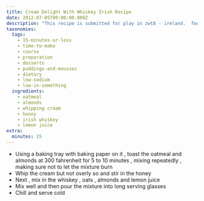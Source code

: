 ```yaml
---
title: Cream Delight With Whiskey Irish Recipe
date: 2012-07-05T00:00:00.000Z
description: "This recipe is submitted for play in zwt8 - ireland.  found at  www.ireland information.com.\r\n\r\nwhat a nice light dessert for the end of your meal.  i hope you will enjoy this tasty irish treat."
taxonomies:
  tags:
    - 15-minutes-or-less
    - time-to-make
    - course
    - preparation
    - desserts
    - puddings-and-mousses
    - dietary
    - low-sodium
    - low-in-something
  ingredients:
    - oatmeal
    - almonds
    - whipping cream
    - honey
    - irish whiskey
    - lemon juice
extra:
  minutes: 15
---
```

 - Using a baking tray with baking paper on it , toast the oatmeal and almonds at 300 fahrenheit for 5 to 10 minutes , mixing repeatedly , making sure not to let the mixture burn
 - Whip the cream but not overly so and stir in the honey
 - Next , mix in the whiskey , oats , almonds and lemon juice
 - Mix well and then pour the mixture into long serving glasses
 - Chill and serve cold
